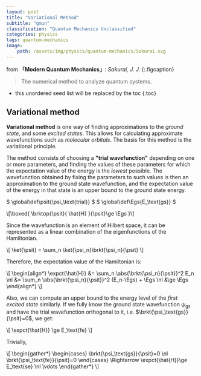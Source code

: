 ```yaml
---
layout: post
title: "Variational Method"
subtitle: "qmun"
classification: "Quantum Mechanics Unclassified"
categories: physics
tags: quantum-mechanics
image:
    path: /assets/img/physics/quantum-mechanics/Sakurai.svg
---
```


from **「Modern Quantum Mechanics」**: _Sakurai, J. J._
{:.figcaption}

> The numerical method to analyze quantum systems.

<!--more-->
* this unordered seed list will be replaced by the toc
{:toc}

## Variational method

**Variational method** is one way of finding approximations to the _ground state_, and some _excited states_.
This allows for calculating approximate wavefunctions such as _molecular orbitals_.
The basis for this method is the variational principle.

The method consists of choosing a **"trial wavefunction"** depending on one or more parameters,
and finding the values of these parameters for which the expectation value of the energy is the _lowest_ possible.
The wavefunction obtained by fixing the parameters to such values is then an approximation to the ground state wavefunction,
and the expectation value of the energy in that state is an upper bound to the ground state energy.

$ \global\def\psit{\psi_\text{trial}} $
$ \global\def\Egs{E_\text{gs}} $

\\[\boxed{ \brktop{\psit}{ \hat{H} }{\psit}\ge \Egs }\\]

Since the wavefunction is an element of Hilbert space, it can be represented as a linear combination of the eigenfunctions of the Hamiltonian.

\\[ \ket{\psit} = \sum_n \ket{\psi_n}\brkt{\psi_n}{\psit} \\]

Therefore, the expectation value of the Hamiltonian is:

\\[ \begin{align\*}
\expct{\hat{H}} &= \sum_n \abs{\brkt{\psi_n}{\psit}}^2 E_n \nl
&= \sum_n \abs{\brkt{\psi_n}{\psit}}^2 (E_n-\Egs) + \Egs \nl
&\ge \Egs
\end{align\*} \\]

Also, we can compute an upper bound to the energy level of the _first excited state_ similarly.
If we fully know the ground state wavefunction $\psi_\text{gs}$ and have the trial wavefunction orthogonal to it,
i.e. $\brkt{\psi_\text{gs}}{\psit}=0$, we get:

\\[ \expct{\hat{H}} \ge E_\text{fe} \\]

Trivially,

\\[ \begin{gather\*}
\begin{cases} \brkt{\psi_\text{gs}}{\psit}=0 \nl \brkt{\psi_\text{fe}}{\psit}=0 \end{cases}
\Rightarrow \expct{\hat{H}}\ge E_\text{se} \nl
\vdots
\end{gather\*} \\]
